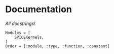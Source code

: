 # Documentation

_All docstrings!_

```@autodocs
Modules = [
    SPICEKernels,
]
Order = [:module, :type, :function, :constant]
```

